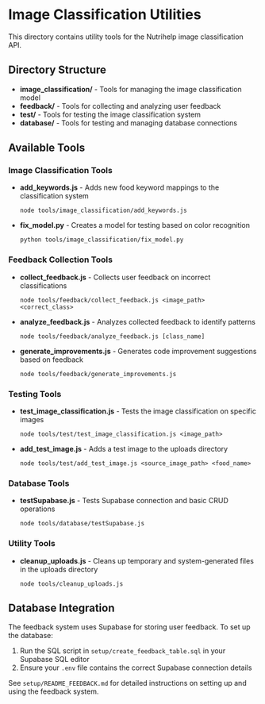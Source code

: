 # Image Classification Utilities

This directory contains utility tools for the Nutrihelp image classification API.

## Directory Structure

- **image_classification/** - Tools for managing the image classification model
- **feedback/** - Tools for collecting and analyzing user feedback
- **test/** - Tools for testing the image classification system
- **database/** - Tools for testing and managing database connections

## Available Tools

### Image Classification Tools

- **add_keywords.js** - Adds new food keyword mappings to the classification system
  ```
  node tools/image_classification/add_keywords.js
  ```

- **fix_model.py** - Creates a model for testing based on color recognition
  ```
  python tools/image_classification/fix_model.py
  ```

### Feedback Collection Tools

- **collect_feedback.js** - Collects user feedback on incorrect classifications
  ```
  node tools/feedback/collect_feedback.js <image_path> <correct_class>
  ```

- **analyze_feedback.js** - Analyzes collected feedback to identify patterns
  ```
  node tools/feedback/analyze_feedback.js [class_name]
  ```

- **generate_improvements.js** - Generates code improvement suggestions based on feedback
  ```
  node tools/feedback/generate_improvements.js
  ```

### Testing Tools

- **test_image_classification.js** - Tests the image classification on specific images
  ```
  node tools/test/test_image_classification.js <image_path>
  ```

- **add_test_image.js** - Adds a test image to the uploads directory
  ```
  node tools/test/add_test_image.js <source_image_path> <food_name>
  ```

### Database Tools

- **testSupabase.js** - Tests Supabase connection and basic CRUD operations
  ```
  node tools/database/testSupabase.js
  ```

### Utility Tools

- **cleanup_uploads.js** - Cleans up temporary and system-generated files in the uploads directory
  ```
  node tools/cleanup_uploads.js
  ```

## Database Integration

The feedback system uses Supabase for storing user feedback. To set up the database:

1. Run the SQL script in `setup/create_feedback_table.sql` in your Supabase SQL editor
2. Ensure your `.env` file contains the correct Supabase connection details

See `setup/README_FEEDBACK.md` for detailed instructions on setting up and using the feedback system. 